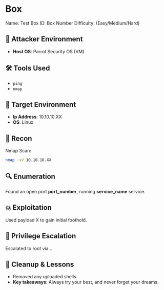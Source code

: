# Box
Name: Test Box
ID: Box Number 
Difficulty: (Easy/Medium/Hard)

## 🧠 Attacker Environment
- **Host OS**: Parrot Security OS (VM)

## 🛠️ Tools Used
  - `ping`
  - `nmap`

## 🎯 Target Environment
- **Ip Address**: 10.10.10.XX
- **OS**: Linux

## 🧠 Recon
Nmap Scan:
```bash
nmap -sV 10.10.10.XX
```
## 🔍 Enumeration
Found an open port **port_number**, running **service_name** service.

## 💥 Exploitation
Used payload X to gain initial foothold.

## 🔐 Privilege Escalation
Escalated to root via...

## 🧼 Cleanup & Lessons
- Removed any uploaded shells
- **Key takeaways**: Always try your best, and never forget your dreams.
